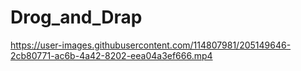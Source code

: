 # Drog_and_Drap
https://user-images.githubusercontent.com/114807981/205149646-2cb80771-ac6b-4a42-8202-eea04a3ef666.mp4
